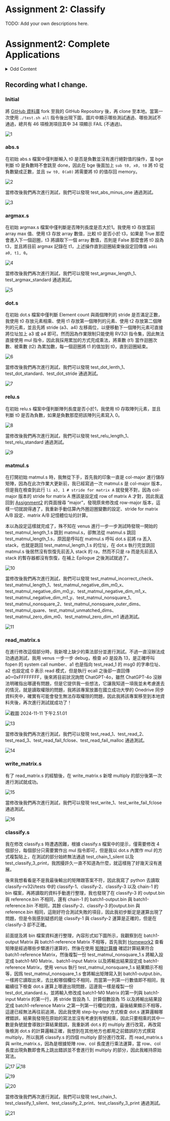# Assignment 2: Classify

TODO: Add your own descriptions here.
# Assignment2: Complete Applications


<details>
  <summary>Odd Content</summary>
    
## Part A (Mathematical Functions)
### Task 1 (ReLU)
```RISC-V=
#--------------------ReLU function--------------------#
#a0: array address
#a1: array_length
ReLU:
    # check array_length ≥ 1
    li t0, 1
    blt a1, t0, ReLU_error
ReLU_abs:
    # load number from memory
    lw t0, 0(a0)
    bge t0, zero, ReLU_done


    # store number back to memory
    sw zero, 0(a0)

    # loop condition -1 and set next index
ReLU_done:
    addi a1, a1, -1
    addi a0, a0, 4
    bne zero, a1, ReLU_abs
    jr ra
ReLU_error:
    li a0, 36
    jr ra
#-----------------------------------------------------#
```

### Task 2 (ArgMax)
```RISC-V=
#-------------------ArgMax function-------------------#
#a0: array address
#a1: array length
ArgMax:
    # check array_length ≥ 1
    li t0, 1
    blt a1, t0, ReLU_error

    # load number from memory
    lw t0, 0(a0)
    # load array address form memory
    add t3, zero, a0
ArgMax_loop:
    # Load number from memory
    lw t2, 0(t3)
    bge t0, t2, ArgMax_done
    # load array address form memory
    add a0, zero, t3
    # update the max value
    add t0, zero, t2
ArgMax_done:
    addi a1, a1, -1
    addi t3, t3, 4
    bne zero, a1, ArgMax_loop
    jr ra
ArgMax_error:
    li a0, 36
    jr ra
#-----------------------------------------------------#
```

### Task 3.1 (Dot Product)

```RISC-V=
#-----------------DotProduct function-----------------#
#a0: array1 address
#a1: array2 address
#a2: calculation_element
#a3: array1_stride
#a4: array2_stride
DotProduct:
    # store temp reg.
    addi sp, sp, -8
    sw s0, 0(sp)
    sw s1, 4(sp)
    addi s0, zero, 0
    

    # check calculation_element ≥ 1
    li t0, 1
    blt a2, t0, DotProduct_error_element
    # check array_stride ≥ 1
    blt a3, t0, DotProduct_error_stride
    blt a4, t0, DotProduct_error_stride

    # change to stride*4
    slli a3, a3, 2
    slli a4, a4, 2
DotProduct_loop:
    # load number from memory
    lw t0, 0(a0)
    lw t1, 0(a1)
    mul s1, t0, t1
    add s0, s0, s1
DotProduct_done:
    addi a2, a2, -1
    add a0, a0, a3
    add a1, a1, a4
    bne zero, a2, DotProduct_loop
    addi a0, s0, 0

    # restore temp reg.
    lw s0, 0(sp)
    lw s1, 4(sp)
    addi sp, sp, 8

    jr ra
DotProduct_error_element:
    li a0, 36
    jr ra
DotProduct_error_stride:
    li a0, 37
    jr ra
#-----------------------------------------------------#
```

### Task 3.2 (Matrix Multiplication)
```RISC-V=
#------------MatrixMultiplication function------------#
#a0: matrix1 address
#a1: matrix1_row
#a2: matrix1_col
#a3: matrix2 address
#a4: matrix2_row
#a5: matrix2_col
#a6: matrix3 address
MatrixMultiplication:
    # check any matrix row and col is higher than 1
    bge zero, a1, MatrixMultiplication_error_negtiveRowOrCol
    bge zero, a2, MatrixMultiplication_error_negtiveRowOrCol
    bge zero, a4, MatrixMultiplication_error_negtiveRowOrCol
    bge zero, a5, MatrixMultiplication_error_negtiveRowOrCol
    # check matrix1's col match matrix2's row
    bne a2, a4, MatrixMultiplication_error_MatrixSizeNotMatch
    addi t0, a5, 0 # outer loop variable
    addi t2, a0, 0
MatrixMultiplication_outer_loop:
    addi t1, a1, 0 # inner loop variable
    addi a0, t2, 0 
    MatrixMultiplication_inner_loop:
        # store argument
        addi sp, sp, -44
        sw ra, 0(sp)
        sw a0, 4(sp)
        sw a1, 8(sp)
        sw a2, 12(sp)
        sw a3, 16(sp)
        sw a4, 20(sp)
        sw a5, 24(sp)
        sw a6, 28(sp)
        sw t0, 32(sp)
        sw t1, 36(sp)
        sw t2, 40(sp)

        # a0 don't change 、matrix1 address
        addi t3, a1, 0    
        addi a1, a3, 0   # matrix2 address
        # a2 don't change 、calculation_element
        addi a3, t3, 0   # array1_stride
        addi a4, zero, 1 # array2_stride
        jal DotProduct
        addi t3, a0, 0   # store a0 which is return from Dot Product


        # restore argument
        lw ra, 0(sp)
        lw a0, 4(sp)
        lw a1, 8(sp)
        lw a2, 12(sp)
        lw a3, 16(sp)
        lw a4, 20(sp)
        lw a5, 24(sp)
        lw a6, 28(sp)
        lw t0, 32(sp)
        lw t1, 36(sp)
        lw t2, 40(sp)
        addi sp, sp, 44

        addi t1, t1, -1 # inner_loop variable -1
        sw t3, 0(a6)
        addi a6, a6, 4
        addi a0, a0, 4
        bne t1, zero, MatrixMultiplication_inner_loop
    
    slli a4, a4, 2
    add a3, a3, a4
    srli a4, a4, 2
    addi t0, t0, -1 # outter_loo variable -1
    bne t0, zero, MatrixMultiplication_outer_loop
MatrixMultiplication_done:
    jr ra
MatrixMultiplication_error_negtiveRowOrCol:
    li a0, 36
    jr ra
MatrixMultiplication_error_MatrixSizeNotMatch:
    li a0, 4
    jr ra
#-----------------------------------------------------#
```
</details>

## Recording what I change.
### Initial 
將 [GitHub 資料庫](https://github.com/sysprog21/classify-rv32i) fork 至我的 GitHub Repository 後，再 clone 至本地。當第一次使用 ```./test.sh all``` 指令後出現下圖，圖片中顯示哪些測試通過、哪些測試不通過，總共有 46 項檢測項目其中 34 項顯示 FAIL (不通過)。

![1](https://hackmd.io/_uploads/r1-ImeRWkl.png)

### abs.s
在初始 abs.s 檔案中僅判斷輸入 t0 是否是負數並沒有進行絕對值的操作，當 bge 判斷 t0 是負數時不會跳至 done，因此在 bge 後面加上 ```sub t0, x0, t0``` 將 t0 從負數變成正數，並且 ```sw t0, 0(a0)``` 將需要將 t0 的值存回 memory。


![2](https://hackmd.io/_uploads/Bk27pxTWyg.png)

當修改後我們再次進行測試，我們可以發現 test_abs_minus_one 通過測試。

![3](https://hackmd.io/_uploads/H1wfmlAbye.png)

### argmax.s
在初始 argmax.s 檔案中僅判斷是否陣列長度是否大於1。我使用 t0 存放當前 array max 值、使用 t3 存放 array 數值，比較 t0 是否小於 t3，如果是 True 那麼會進入下一個迴圈，t3 將讀取下一個 array 數值，否則是 False 那麼會將 t0 設為 t3，並且將目前 argmax 記錄在 t1，上述操作直到迴圈結束後設定回傳值 ```addi a0, t1, 0```。

![4](https://hackmd.io/_uploads/r1_nUeCZJg.png)

當修改後我們再次進行測試，我們可以發現 test_argmax_length_1、test_argmax_standard 通過測試。

![5](https://hackmd.io/_uploads/r1rhYeCbye.png)

### dot.s
在初始 dot.s 檔案中僅判斷 Element count 與兩個陣列的 stride 是否滿足正數，我使用 t0 存放元素相乘、使用 t1 存放第一個陣列的元素、使用 t2 存放第二個陣列的元素，並且先將 stride (a3、a4) 左移兩位，以便移動下一個陣列元素可直接將位址加上 a3 或 a4 即可。然而因為作業限制只能使用 RV32I 指令集，因此無法直接使用 mul 指令，因此我採用累加的方式完成乘法，將乘數 (t1) 當作迴圈次數、被乘數 (t2) 為累加數，每一個迴圈將 t1 的值加到 t0，直到迴圈結束。

![6](https://hackmd.io/_uploads/B1mI2bC-1x.png)

當修改後我們再次進行測試，我們可以發現 test_dot_lenth_1、test_dot_standard、test_dot_stride 通過測試。

![7](https://hackmd.io/_uploads/rklbcbRZ1l.png)

### relu.s
在初始 relu.s 檔案中僅判斷陣列長度是否小於1，我使用 t0 存取陣列元素，並且判斷 t0 是否為負數，如果是負數那麼把該陣列元素寫入 0。

![8](https://hackmd.io/_uploads/HkSAIGC-ye.png)

當修改後我們再次進行測試，我們可以發現 test_relu_length_1、test_relu_standard 通過測試。

![9](https://hackmd.io/_uploads/r16s8zRWJx.png)

### matmul.s
在打開初始 matmul.s 時，我無從下手，首先我的印象一直是 col-major 進行儲存矩陣，因為在此次作業大更新前，我已經寫過一次 matmul.s 是 col-major 版本，但是我在檢查到此行 ```li a3, 1 # stride for matrix A``` 就發覺不對，因為 col-major 版本的 stride for matrix A 應該是設定成 row of matrix A 才對，因此我返回到 [Assignment2](https://hackmd.io/@sysprog/2024-arch-homework2#Matrix-Representation) 的頁面搜尋 “major”，發現原來修改成 row-major 版本，這樣一切就說得通了，我重新手動估算內外圈迴圈變數的設定、stride for matrix A/B 設定、matrix A/B 記憶體位址的計算。

本以為設定這樣就完成了，殊不知在 venus 進行一步一步測試時發現一開始的 test_matmul_length_1.s 跳到 matmul.s，卻無法從 matmul.s 跳回 test_matmul_length_1.s，原因是呼叫在 matmul.s 呼叫 dot.s 前將 ra 丟入 stack，也就是跳回 test_matmul_length_1.s 的位址，在 dot.s 執行完並跳回 matmul.s 後居然沒有恢復先前丟入 stack 的 ra，然而不只是 ra 而是先前丟入 stack 的暫存器都沒有恢復，在補上 Epilogue 之後測試就過了。

![10](https://hackmd.io/_uploads/rygYx8R-ke.png)

當修改後我們再次進行測試，我們可以發現 test_matmul_incorrect_check、test_matmul_length_1、test_matmul_negative_dim_m0_x、test_matmul_negative_dim_m0_y、test_matmul_negative_dim_m1_x、test_matmul_negative_dim_m1_y、test_matmul_nonsquare_1、test_matmul_nonsquare_2、test_matmul_nonsquare_outer_dims、test_matmul_quare、test_matmul_unmatched_dims、test_matmul_zero_dim_m0、test_matmul_zero_dim_m1 通過測試。

![11](https://hackmd.io/_uploads/SyOaxI0Zkl.png)

### read_matrix.s
在進行修改這個部分時，我新增上缺少的乘法部分並進行測試。不過一直沒辦法成功通過測試，我用 venus 一步一步 debug，檢查 a0 是設為 13，是正確呼叫 fopen 的 system call number、a1 也是指向 test_read_1 的 msg0 的字串位址、a2 也設定成 0 表示 read 模式，但是執行 ecall 之後卻一直回傳 a0=0xFFFFFFFF，後來將目前狀況詢問 ChatGPT-4o，雖然 ChatGPT-4o 沒辦法明確指出哪邊有問題，但是它提供我一些想法，它讓我知道一項我並未考慮進去的情況，就是讀取權限的問題，我將該專案放置在國立成功大學的 Onedrive 同步資料夾中，確實有可能會發生無法存取權限的問題，因此我將該專案移至到本地資料夾後，再次進行測試就成功了！

![截圖 2024-11-11 下午2.51.01](https://hackmd.io/_uploads/rywuKQkMJx.png)

![13](https://hackmd.io/_uploads/S1cFoXkzyx.png)


當修改後我們再次進行測試，我們可以發現 test_read_1、test_read_2、test_read_3、test_read_fail_fclose、test_read_fail_malloc 通過測試。

![14](https://hackmd.io/_uploads/SJDL0REfJl.png)



### write_matrix.s
有了 read_matrix.s 的經驗後，在 write_matrix.s 新增 multiply 的部分後第一次進行測試就成功。

![15](https://hackmd.io/_uploads/r1643EyGJx.png)

當修改後我們再次進行測試，我們可以發現 test_write_1、test_write_fail_fclose 通過測試。

![16](https://hackmd.io/_uploads/ryLS3VyGye.png)

### classify.s
我在修改 classify.s 時遭遇困難，根據 classify.s 檔案中的提示，僅需要修改 4 個部分，每個部分只需要實作出 mul 指令即可，但是我以 dot.s 內實作 mul 的方式複製貼上，在測試的部分始終無法通過 test_chain_1_silent 以及 test_classify_3_print，我困擾許久一直不知道為什麼，就這樣拖了好幾天沒有進展。

後來我想看看是不是我最後輸出的矩陣跟答案不符，因此我寫了 python 去讀取 classify-rv32i/tests 中的 classify-1、classify-2、classify-3 以及 chain-1 的 bin 檔案，再將讀取的資料手動進行整理，我也發現了在 classify-3 的 output.bin 與 reference.bin 不相同，還有 chain-1 的 batch1-output.bin 與 batch1-reference.bin 不相同，其餘 classify-2、classify-3 的output.bin 與 reference.bin 相同，這剛好符合測試失敗的項目，因此我初步斷定是運算出現了問題，但是令我感到疑惑的是 classify-1 與 classify-2 運算是正確的，但是在 classify-3 卻不正確。

前面提及將 bin 檔案資料進行整理，內容形式如下圖所示，我觀察到在 batch1-output Matrix 與 batch1-reference Matrix 不相等，首先我到 [Homework2](https://hackmd.io/@sysprog/2024-arch-homework2#Matrix-Representation) 查看矩陣是經過哪些步驟進行運算的，然後在使用 [矩陣計算機](https://matrixcalc.org/zh-TW/) 確認計算結果符合 batch1-reference Matrix，然後複製一份 test_matmul_nonsquare_1.s 將輸入設定成 batch1-M0 Matrix、batch1-input Matrix 以及將輸出結果設定成 batch1-reference Matrix，使用 venus 執行 test_matmul_nonsquare_1.s 結果顯示不相等，因爲 test_matmul_nonsquare_1.s 會將輸出矩陣寫入到 batch1-output.bin，一樣將它讀取出來，去比較哪個欄位不相同，而當第一列第一行數值即不相同，我繼續往下檢查 dot.s 運算上哪邊出現問題，這邊我一樣是複製一份 test_dot_standard.s，並將輸入修改成 batch1-M0 Matrix 的第一列與 batch1-input Matrix 的第一行，將 stride 皆設為 1、計算個數設為 15 以及將輸出結果設定成 batch1-reference Matrix 之第一列第一行欄位的值，最後結果顯示不相等，這邊已經無法再往前追溯，因此我使用 step-by-step 方式檢查 dot.s 運算邏輯哪裡錯誤，結果我發現在原始的寫法並沒有考慮到有號相乘，因此只要相乘的其中一數是負號就會導致計算結果錯誤，我重新將 dot.s 的 multiply 進行改寫，再改寫後檢測 dot.s 的計算邏輯正確，我想到在其他地方也都用之前錯誤的方式撰寫 multiply，所以我將 classify.s 的四個 multiply 部分進行改寫，而 read_matrix.s 與 write_matrix.s，因為是根據矩陣 row、col 長度進行乘法運算，當 row、col 長度出現負數即會馬上跳出錯誤並不會進行到 multiply 的部分，因此我維持原始寫法。

![17](https://hackmd.io/_uploads/HysGjArGyg.png)
![18](https://hackmd.io/_uploads/ryYRFASz1e.png)


![19](https://hackmd.io/_uploads/Sk00Q0Sfkg.png)

![20](https://hackmd.io/_uploads/SJLR7RBz1g.png)

當修改後我們再次進行測試，我們可以發現 test_chain_1、test_classify_1_silent、test_classify_2_print、test_classify_3_print 通過測試。

![21](https://hackmd.io/_uploads/r1sZrRBzJx.png)



